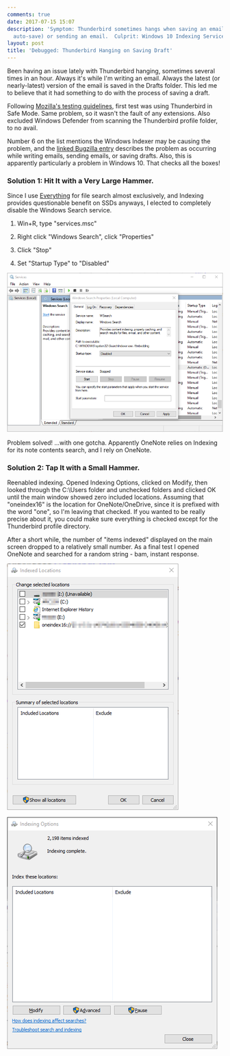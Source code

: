 ```yaml
---
comments: true
date: 2017-07-15 15:07
description: 'Symptom: Thunderbird sometimes hangs when saving an email draft (including
  auto-save) or sending an email.  Culprit: Windows 10 Indexing Service'
layout: post
title: 'Debugged: Thunderbird Hanging on Saving Draft'
---
```

Been having an issue lately with Thunderbird hanging, sometimes several times in an hour.  Always it's while I'm writing an email.  Always the latest (or nearly-latest) version of the email is saved in the Drafts folder.  This led me to believe that it had something to do with the process of saving a draft.

Following [Mozilla's testing guidelines](https://wiki.mozilla.org/Thunderbird:Testing:Memory_Usage_Problems), first test was using Thunderbird in Safe Mode.  Same problem, so it wasn't the fault of any extensions.  Also excluded Windows Defender from scanning the Thunderbird profile folder, to no avail.

Number 6 on the list mentions the Windows Indexer may be causing the problem, and the [linked Bugzilla entry](https://bugzilla.mozilla.org/show_bug.cgi?id=1262517) describes the problem as occurring while writing emails, sending emails, or saving drafts.  Also, this is apparently particularly a problem in Windows 10.  That checks all the boxes!

### Solution 1: Hit It with a Very Large Hammer.

Since I use [Everything](https://www.voidtools.com/) for file search almost exclusively, and Indexing provides questionable benefit on SSDs anyways, I elected to completely disable the Windows Search service.

1. Win+R, type "services.msc"

1. Right click "Windows Search", click "Properties"

1. Click "Stop"

1. Set "Startup Type" to "Disabled"

<img src="/uploads/2017/07/15/Thunderbird_Services1.png" alt="" class=" forestry--none" style="float: none;">

Problem solved!  ...with one gotcha.  Apparently OneNote relies on Indexing for its note contents search, and I rely on OneNote.

### Solution 2: Tap It with a Small Hammer.
Reenabled indexing.  Opened Indexing Options, clicked on Modify, then looked through the C:\Users folder and unchecked folders and clicked OK until the main window showed zero included locations.  Assuming that "oneindex16" is the location for OneNote/OneDrive, since it is prefixed with the word "one", so I'm leaving that checked.  If you wanted to be really precise about it, you could make sure everything is checked except for the Thunderbird profile directory.

After a short while, the number of "items indexed" displayed on the main screen dropped to a relatively small number.  As a final test I opened OneNote and searched for a random string - bam, instant response.
 


![](/uploads/2017/07/15/Thunderbird_Services2.png)

![](/uploads/2017/07/15/Thunderbird_Services3.png)